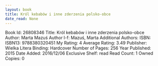 ```yaml
---
layout: book
title: Król kebabów i inne zderzenia polsko-obce
date_read: None
---
```


Book Id: 26808346
Title: Król kebabów i inne zderzenia polsko-obce
Author: Marta Mazuś
Author l-f: Mazuś, Marta
Additional Authors: 
ISBN: 
ISBN13: 9788380320451
My Rating: 4
Average Rating: 3.49
Publisher: Wielka Litera
Binding: Hardcover
Number of Pages: 256
Year Published: 2015
Date Added: 2016/12/06
Exclusive Shelf: read
Read Count: 1
Owned Copies: 0

